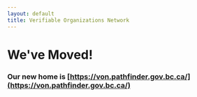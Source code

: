 ```yaml
---
layout: default
title: Verifiable Organizations Network
---
```


# We've Moved!

### Our new home is [https://von.pathfinder.gov.bc.ca/](https://von.pathfinder.gov.bc.ca/)